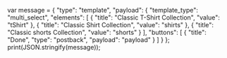 var message = {
  "type": "template",
  "payload": {
    "template_type": "multi_select",
    "elements": [
      {
        "title": "Classic T-Shirt Collection",
        "value": "tShirt"
      }, {
        "title": "Classic Shirt Collection",
        "value": "shirts"
      },
      {
        "title": "Classic shorts Collection",
        "value": "shorts"
      }
    ],
    "buttons": [
      {
        "title": "Done",
        "type": "postback",
        "payload": "payload"
      }
    ]
  }
};
print(JSON.stringify(message)); 